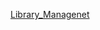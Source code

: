 [Library_Managenet](https://github.com/siddugoud6966/Web-Technologies-2025/blob/main/Library_Management.html)
